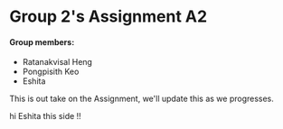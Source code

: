 # Group 2's Assignment A2

#### Group members:
- Ratanakvisal Heng
- Pongpisith Keo
- Eshita

This is out take on the Assignment, we'll update this as we progresses.

hi Eshita this side !!
